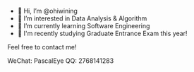 - 👋 Hi, I’m @ohiwining
- 👀 I’m interested in Data Analysis & Algorithm
- 🌱 I’m currently learning Software Engineering
- 🤠 I'm recently studying Graduate Entrance Exam this year!

Feel free to contact me!

WeChat: PascalEye
QQ: 2768141283
